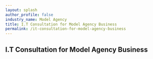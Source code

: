 ```yaml
---
layout: splash 
author_profile: false 
industry_name: Model Agency
title: I.T Consultation for Model Agency Business
permalink: /it-consultation-for-model-agency-business
---
```


## I.T Consultation for Model Agency Business